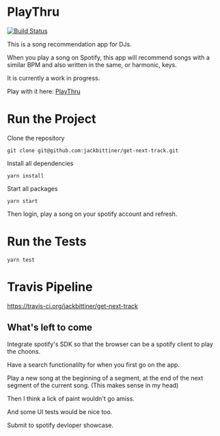 # PlayThru

[![Build Status](https://travis-ci.org/jackbittiner/play-thru.svg?branch=master)](https://travis-ci.org/jackbittiner/play-thru)

This is a song recommendation app for DJs.

When you play a song on Spotify, this app will recommend songs with a similar BPM and also written in the same, or harmonic, keys.

It is currently a work in progress.

Play with it here: [PlayThru](https://play-thru.herokuapp.com/)

# Run the Project

Clone the repository

```
git clone git@github.com:jackbittiner/get-next-track.git
```

Install all dependencies

```
yarn install
```

Start all packages

```
yarn start
```

Then login, play a song on your spotify account and refresh.

# Run the Tests

```
yarn test
```
# Travis Pipeline

https://travis-ci.org/jackbittiner/get-next-track

## What's left to come

Integrate spotify's SDK so that the browser can be a spotify client to play the choons.

Have a search functionalilty for when you first go on the app.

Play a new song at the beginning of a segment, at the end of the next segment of the current song. (This makes sense in my head)

Then I think a lick of paint wouldn't go amiss.

And some UI tests would be nice too.

Submit to spotify devloper showcase.
